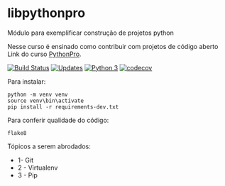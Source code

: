 # libpythonpro
Módulo para exemplificar construção de projetos python

Nesse curso é ensinado como contribuir com projetos de código aberto
Link do curso [PythonPro](https://www.python.pro.br/).

[![Build Status](https://travis-ci.org/luiznano/libpythonpro.svg?branch=master)](https://travis-ci.org/luiznano/libpythonpro)
[![Updates](https://pyup.io/repos/github/luizfernandohenriques/libpythonpro/shield.svg)](https://pyup.io/repos/github/luizfernandohenriques/libpythonpro/)
[![Python 3](https://pyup.io/repos/github/luizfernandohenriques/libpythonpro/python-3-shield.svg)](https://pyup.io/repos/github/luizfernandohenriques/libpythonpro/)
[![codecov](https://codecov.io/gh/luiznano/libpythonpro/branch/master/graph/badge.svg)](https://codecov.io/gh/luiznano/libpythonpro)

Para instalar:

```console
python -m venv venv
source venv\bin\activate
pip install -r requirements-dev.txt
```

Para conferir qualidade do código:

```console
flake8
```

Tópicos a serem abrodados:

* 1- Git
* 2 - Virtualenv
* 3 - Pip